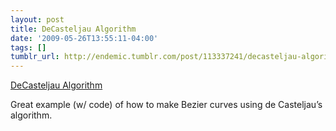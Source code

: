 ```yaml
---
layout: post
title: DeCasteljau Algorithm
date: '2009-05-26T13:55:11-04:00'
tags: []
tumblr_url: http://endemic.tumblr.com/post/113337241/decasteljau-algorithm
---
```

[DeCasteljau Algorithm](http://www.cubic.org/docs/bezier.htm)  

Great example (w/ code) of how to make Bezier curves using de Casteljau’s algorithm.

